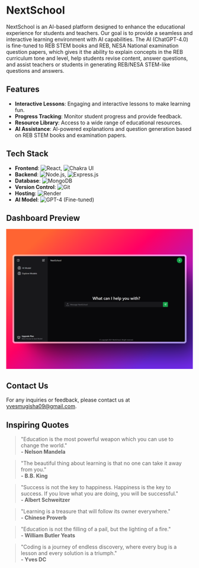 # NextSchool

NextSchool is an AI-based platform designed to enhance the educational experience for students and teachers. Our goal is to provide a seamless and interactive learning environment with AI capabilities. The AI (ChatGPT-4.0) is fine-tuned to REB STEM books and REB, NESA National examination question papers, which gives it the ability to explain concepts in the REB curriculum tone and level, help students revise content, answer questions, and assist teachers or students in generating REB/NESA STEM-like questions and answers.

## Features

- **Interactive Lessons**: Engaging and interactive lessons to make learning fun.
- **Progress Tracking**: Monitor student progress and provide feedback.
- **Resource Library**: Access to a wide range of educational resources.
- **AI Assistance**: AI-powered explanations and question generation based on REB STEM books and examination papers.

## Tech Stack

- **Frontend**: ![React](https://img.shields.io/badge/React-20232A?style=for-the-badge&logo=react&logoColor=61DAFB), ![Chakra UI](https://img.shields.io/badge/Chakra--UI-319795?style=for-the-badge&logo=chakra-ui&logoColor=white)
- **Backend**: ![Node.js](https://img.shields.io/badge/Node.js-339933?style=for-the-badge&logo=nodedotjs&logoColor=white), ![Express.js](https://img.shields.io/badge/Express.js-000000?style=for-the-badge&logo=express&logoColor=white)
- **Database**: ![MongoDB](https://img.shields.io/badge/MongoDB-4EA94B?style=for-the-badge&logo=mongodb&logoColor=white)
- **Version Control**: ![Git](https://img.shields.io/badge/Git-F05032?style=for-the-badge&logo=git&logoColor=white)
- **Hosting**: ![Render](https://img.shields.io/badge/Render-46E3B7?style=for-the-badge&logo=render&logoColor=white)
- **AI Model**: ![GPT-4](https://img.shields.io/badge/GPT--4-4285F4?style=for-the-badge&logo=openai&logoColor=white) (Fine-tuned)

## Dashboard Preview

![Dashboard Preview](public/865_1x_shots_so.png)

## Contact Us

For any inquiries or feedback, please contact us at [yvesmugisha09@gmail.com](mailto:yvesmugisha09@gmail.com).

## Inspiring Quotes

> "Education is the most powerful weapon which you can use to change the world."  
> **- Nelson Mandela**

> "The beautiful thing about learning is that no one can take it away from you."  
> **- B.B. King**

> "Success is not the key to happiness. Happiness is the key to success. If you love what you are doing, you will be successful."  
> **- Albert Schweitzer**

> "Learning is a treasure that will follow its owner everywhere."  
> **- Chinese Proverb**

> "Education is not the filling of a pail, but the lighting of a fire."  
> **- William Butler Yeats**

> "Coding is a journey of endless discovery, where every bug is a lesson and every solution is a triumph."  
> **- Yves DC**
